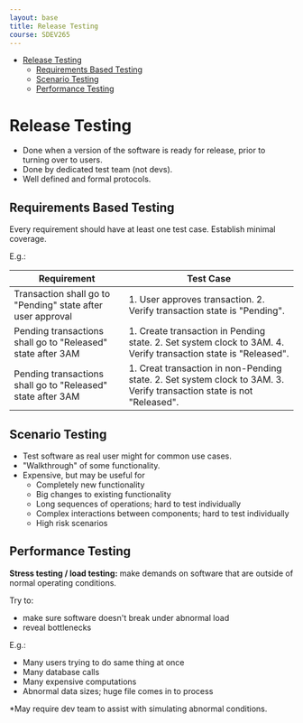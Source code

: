 ```yaml
---
layout: base
title: Release Testing
course: SDEV265
---
```


- [Release Testing](#release-testing)
  - [Requirements Based Testing](#requirements-based-testing)
  - [Scenario Testing](#scenario-testing)
  - [Performance Testing](#performance-testing)

# Release Testing

- Done when a version of the software is ready for release, prior to turning over to users.
- Done by dedicated test team (not devs).
- Well defined and formal protocols.

## Requirements Based Testing

Every requirement should have at least one test case. Establish minimal coverage.

E.g.:

| Requirement                                                 | Test Case                                                                                                             |
| ----------------------------------------------------------- | --------------------------------------------------------------------------------------------------------------------- |
| Transaction shall go to "Pending" state after user approval | 1. User approves transaction. 2. Verify transaction state is "Pending".                                               |
| Pending transactions shall go to "Released" state after 3AM | 1. Create transaction in Pending state. 2. Set system clock to 3AM. 4. Verify transaction state is "Released".        |
| Pending transactions shall go to "Released" state after 3AM | 1. Creat transaction in non-Pending state. 2. Set system clock to 3AM. 3. Verify transaction state is not "Released". |

## Scenario Testing

- Test software as real user might for common use cases.
- "Walkthrough" of some functionality.
- Expensive, but may be useful for
  - Completely new functionality
  - Big changes to existing functionality
  - Long sequences of operations; hard to test individually
  - Complex interactions between components; hard to test individually
  - High risk scenarios

## Performance Testing

**Stress testing / load testing:** make demands on software that are outside of normal operating conditions.

Try to:

- make sure software doesn't break under abnormal load
- reveal bottlenecks

E.g.:

- Many users trying to do same thing at once
- Many database calls
- Many expensive computations
- Abnormal data sizes; huge file comes in to process

\*May require dev team to assist with simulating abnormal conditions.
